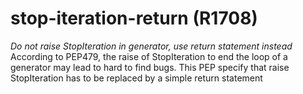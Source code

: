# stop-iteration-return (R1708)

*Do not raise StopIteration in generator, use return statement instead*
According to PEP479, the raise of StopIteration to end the loop of a
generator may lead to hard to find bugs. This PEP specify that raise
StopIteration has to be replaced by a simple return statement
